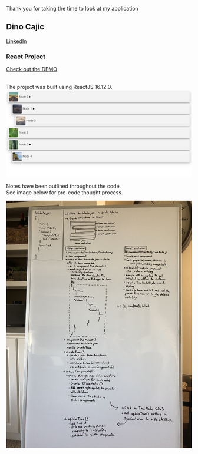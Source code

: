 Thank you for taking the time to look at my application

## Dino Cajic

[LinkedIn](https://linkedin.com/in/dinocajic) <br />

### React Project
[Check out the DEMO](http://dinocajic.xyz/projects/shoot-proof/)<br /><br />

The project was built using ReactJS 16.12.0.<br />
![Project Screen Shot](https://github.com/dinocajic/recruiting-front-end/blob/dino-cajic/screenshot.png?raw=true)<br />

Notes have been outlined throughout the code.<br />
See image below for pre-code thought process.<br />

![Dino Cajic Pre Code Thought Process](https://github.com/dinocajic/recruiting-front-end/blob/dino-cajic/pre-code.jpg?raw=true)